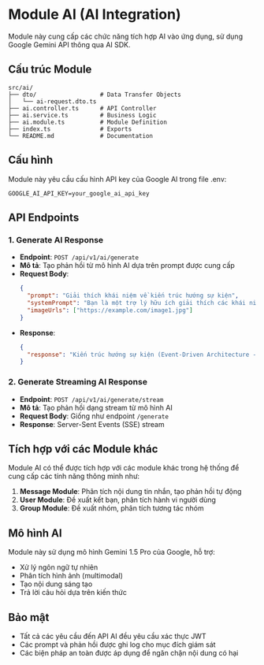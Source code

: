 # Module AI (AI Integration)

Module này cung cấp các chức năng tích hợp AI vào ứng dụng, sử dụng Google Gemini API thông qua AI SDK.

## Cấu trúc Module

```
src/ai/
├── dto/                  # Data Transfer Objects
│   └── ai-request.dto.ts
├── ai.controller.ts      # API Controller
├── ai.service.ts         # Business Logic
├── ai.module.ts          # Module Definition
├── index.ts              # Exports
└── README.md             # Documentation
```

## Cấu hình

Module này yêu cầu cấu hình API key của Google AI trong file .env:

```
GOOGLE_AI_API_KEY=your_google_ai_api_key
```

## API Endpoints

### 1. Generate AI Response

- **Endpoint**: `POST /api/v1/ai/generate`
- **Mô tả**: Tạo phản hồi từ mô hình AI dựa trên prompt được cung cấp
- **Request Body**:
  ```json
  {
    "prompt": "Giải thích khái niệm về kiến trúc hướng sự kiện",
    "systemPrompt": "Bạn là một trợ lý hữu ích giải thích các khái niệm kỹ thuật một cách rõ ràng và ngắn gọn.",
    "imageUrls": ["https://example.com/image1.jpg"]
  }
  ```
- **Response**:
  ```json
  {
    "response": "Kiến trúc hướng sự kiện (Event-Driven Architecture - EDA) là một mô hình thiết kế phần mềm..."
  }
  ```

### 2. Generate Streaming AI Response

- **Endpoint**: `POST /api/v1/ai/generate/stream`
- **Mô tả**: Tạo phản hồi dạng stream từ mô hình AI
- **Request Body**: Giống như endpoint `/generate`
- **Response**: Server-Sent Events (SSE) stream

## Tích hợp với các Module khác

Module AI có thể được tích hợp với các module khác trong hệ thống để cung cấp các tính năng thông minh như:

1. **Message Module**: Phân tích nội dung tin nhắn, tạo phản hồi tự động
2. **User Module**: Đề xuất kết bạn, phân tích hành vi người dùng
3. **Group Module**: Đề xuất nhóm, phân tích tương tác nhóm

## Mô hình AI

Module này sử dụng mô hình Gemini 1.5 Pro của Google, hỗ trợ:

- Xử lý ngôn ngữ tự nhiên
- Phân tích hình ảnh (multimodal)
- Tạo nội dung sáng tạo
- Trả lời câu hỏi dựa trên kiến thức

## Bảo mật

- Tất cả các yêu cầu đến API AI đều yêu cầu xác thực JWT
- Các prompt và phản hồi được ghi log cho mục đích giám sát
- Các biện pháp an toàn được áp dụng để ngăn chặn nội dung có hại
